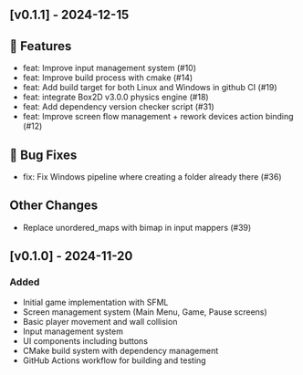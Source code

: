 ## [v0.1.1] - 2024-12-15

## 🚀 Features

- feat: Improve input management system (#10)
- feat: Improve build process with cmake (#14)
- feat: Add build target for both Linux and Windows in github CI (#19)
- feat: integrate Box2D v3.0.0 physics engine (#18)
- feat: Add dependency version checker script (#31)
- feat: Improve screen flow management + rework devices action binding (#12)

## 🐛 Bug Fixes

- fix: Fix Windows pipeline where creating a folder already there (#36)

## Other Changes
- Replace unordered_maps with bimap in input mappers (#39)

## [v0.1.0] - 2024-11-20

### Added
- Initial game implementation with SFML
- Screen management system (Main Menu, Game, Pause screens)
- Basic player movement and wall collision
- Input management system
- UI components including buttons
- CMake build system with dependency management
- GitHub Actions workflow for building and testing
  
